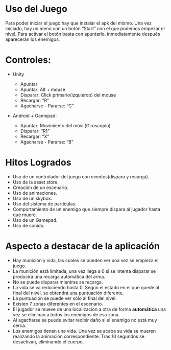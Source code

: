 # Uso del Juego

Para poder iniciar el juego hay que instalar el apk del mismo. Una vez iniciado, hay un menú con un botón “Start” con el que podemos empezar el nivel. Para activar el botón basta con apuntarlo, inmediatamente después aparecerán los enemigos.


# Controles:

- Unity
	- Apuntar
	- Apuntar: Alt + mouse
	- Disparar: Click primario(izquierdo) del mouse
	- Recargar: “R”
	- Agacharse - Pararse: “C”
	
- Android + Gamepad:
	- Apuntar: Movimiento del móvil(Giroscopio)
	- Disparar: “R1”
	- Recargar: “X”
	- Agacharse - Pararse: “B”


# Hitos Logrados

- Uso de un controlador del juego con eventos(disparo y recarga).
- Uso de la asset store.
- Creación de un escenario.
- Uso de animaciones.
- Uso de un skybox.
- Uso del sistema de partículas.
- Comportamiento de un enemigo que siempre dispara al jugador hasta que muere.
- Uso de un Gamepad.
- Uso de sonido.

# Aspecto a destacar de la aplicación

- Hay munición y vida, las cuales se pueden ver una vez se empieza el juego.
- La munición está limitada, una vez llega a 0 si se intenta disparar se producirá una
recarga automática del arma.
- No se puede disparar mientras se recarga.
- La vida se va reduciendo hasta 0. Según el estado en el que quede al final del nivel,
se obtendrá una puntuación diferente.
- La puntuación se puede ver sólo al final del nivel.
- Existen 7 zonas diferentes en el escenario.
- El jugador se mueve de una localización a otra de forma **automática** una vez se
eliminan a todos los enemigos de esa zona.
- Al agacharse se puede evitar recibir daño si el enemigo no está muy cerca.
- Los enemigos tienen una vida. Una vez se acaba su vida se mueren realizando la
animación correspondiente. Tras 10 segundos se desactivan, eliminando el cuerpo.
